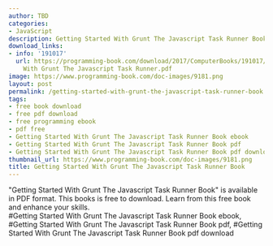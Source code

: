 ```yaml
---
author: TBD
categories:
- JavaScript
description: Getting Started With Grunt The Javascript Task Runner Book
download_links:
- info: '191017'
  url: https://programming-book.com/download/2017/ComputerBooks/191017/Getting Started
    With Grunt The Javascript Task Runner.pdf
image: https://www.programming-book.com/doc-images/9181.png
layout: post
permalink: /getting-started-with-grunt-the-javascript-task-runner-book.html
tags:
- free book download
- free pdf download
- free programming ebook
- pdf free
- Getting Started With Grunt The Javascript Task Runner Book ebook
- Getting Started With Grunt The Javascript Task Runner Book pdf
- Getting Started With Grunt The Javascript Task Runner Book pdf download
thumbnail_url: https://www.programming-book.com/doc-images/9181.png
title: Getting Started With Grunt The Javascript Task Runner Book
---
```


 
<div class="item-desc text-justify">
  "Getting Started With Grunt The Javascript Task Runner Book" is available in PDF format. This books is free to download. Learn from this free book and enhance your skills.
  <br>
  #Getting Started With Grunt The Javascript Task Runner Book ebook, #Getting Started With Grunt The Javascript Task Runner Book pdf, #Getting Started With Grunt The Javascript Task Runner Book pdf download
</div>